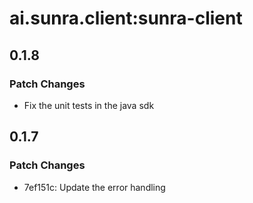 # ai.sunra.client:sunra-client

## 0.1.8

### Patch Changes

- Fix the unit tests in the java sdk

## 0.1.7

### Patch Changes

- 7ef151c: Update the error handling
